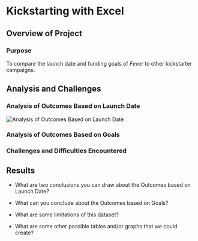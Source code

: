 # Kickstarting with Excel

## Overview of Project

### Purpose 

To compare the launch date and funding goals of *Fever* to other kickstarter campaigns.	

## Analysis and Challenges

### Analysis of Outcomes Based on Launch Date

![Analysis of Outcomes Based on Launch Date](/Resources/images/TheaterOutcomesbyLaunchDate.png)

### Analysis of Outcomes Based on Goals

### Challenges and Difficulties Encountered

## Results

- What are two conclusions you can draw about the Outcomes based on Launch Date?

- What can you conclude about the Outcomes based on Goals?

- What are some limitations of this dataset?

- What are some other possible tables and/or graphs that we could create?
